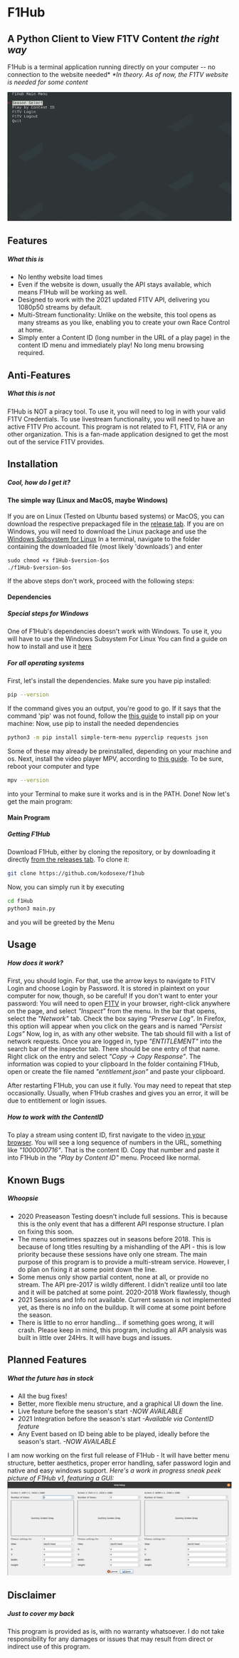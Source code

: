 # F1Hub
## A Python Client to View F1TV Content _the right way_



F1Hub is a terminal application running directly on your computer -- no connection to the website needed*
_*In theory. As of now, the F1TV website is needed for some content_

![F1Hub Main Menu](https://github.com/kodosexe/f1hubmisc/blob/main/f1Hub0-10.png?raw=true)


## Features
##### _What this is_

- No lenthy website load times
- Even if the website is down, usually the API stays available, which means F1Hub will be working as well.
- Designed to work with the 2021 updated F1TV API, delivering you 1080p50 streams by default.
- Multi-Stream functionality: Unlike on the website, this tool opens as many streams as you like, enabling you to create your own Race Control at home.
- Simply enter a Content ID (long number in the URL of a play page) in the content ID menu and immediately play! No long menu browsing required.

## Anti-Features
##### _What this is not_
F1Hub is NOT a piracy tool. To use it, you will need to log in with your valid F1TV Credentials. To use livestream functionality, you will need to have an active F1TV Pro account.
This program is not related to F1, F1TV, FIA or any other organization. This is a fan-made application designed to get the most out of the service F1TV provides.

## Installation
##### _Cool, how do I get it?_
#### The simple way (Linux and MacOS, maybe Windows)
If you are on Linux (Tested on Ubuntu based systems) or MacOS, you can download the respective prepackaged file in the [release tab](https://github.com/kodosexe/F1Hub/releases). If you are on Windows, you will need to download the Linux package and use the [Windows Subsystem for Linux](https://docs.microsoft.com/learn/modules/get-started-with-windows-subsystem-for-linux/)
In a terminal, navigate to the folder containing the downloaded file (most likely 'downloads') and enter
```
sudo chmod +x f1Hub-$version-$os
./f1Hub-$version-$os
```

If the above steps don't work, proceed with the following steps:
#### Dependencies
##### Special steps for Windows
One of F1Hub's dependencies doesn't work with Windows. To use it, you will have to use the Windows Subsystem For Linux
You can find a guide on how to install and use it [here](https://docs.microsoft.com/learn/modules/get-started-with-windows-subsystem-for-linux/)
##### For all operating systems
First, let's install the dependencies.
Make sure you have pip installed:
```sh
pip --version
```
If the command gives you an output, you're good to go. If it says that the command 'pip' was not found, follow the [this guide](https://pip.pypa.io/en/stable/installing/) to install pip on your machine:
Now, use pip to install the needed dependencies
```sh
python3 -m pip install simple-term-menu pyperclip requests json
```
Some of these may already be preinstalled, depending on your machine and os.
Next, install the video player MPV, according to [this guide](https://mpv.io/installation/). To be sure, reboot your computer and type
```sh
mpv --version
```
into your Terminal to make sure it works and is in the PATH.
Done! Now let's get the main program:
#### Main Program
##### _Getting F1Hub_
Download F1Hub, either by cloning the repository, or by downloading it directly [from the releases tab](https://github.com/kodosexe/F1Hub/releases). To clone it:
```sh
git clone https://github.com/kodosexe/f1hub
```
Now, you can simply run it by executing 
```sh
cd f1Hub
python3 main.py
```
and you will be greeted by the Menu

## Usage
##### _How does it work?_
First, you should login. For that, use the arrow keys to navigate to F1TV Login and choose Login by Password. It is stored in plaintext on your computer for now, though, so be careful!
If you don't want to enter your password:
You will need to open [F1TV](f1tv.formula1.com) in your browser, right-click anywhere on the page, and select _"Inspect"_ from the menu.
In the bar that opens, select the _"Network"_ tab. Check the box saying _"Preserve Log"_. In Firefox, this option will appear when you click on the gears and is named _"Persist Logs"_
Now, log in, as with any other website. The tab should fill with a list of network requests. Once you are logged in, type _"ENTITLEMENT"_ into the search bar of the inspector tab. There should be one entry of that name. Right click on the entry and select _"Copy -> Copy Response"_. The information was copied to your clipboard
In the folder containing F1Hub, open or create the file named _"entitlement.json"_ and paste your clipboard.

After restarting F1Hub, you can use it fully. You may need to repeat that step occasionally. Usually, when F1Hub crashes and gives you an error, it will be due to entitlement or login issues.

##### How to work with the ContentID
To play a stream using content ID, first navigate to the video [in your browser](f1tv.formula1.com). You will see a long sequence of numbers in the URL, something like _"1000000716"_. That is the content ID. Copy that number and paste it into F1Hub in the _"Play by Content ID"_ menu. Proceed like normal.
## Known Bugs
##### _Whoopsie_
 - 2020 Preaseason Testing doesn't include full sessions. This is because this is the only event that has a different API response structure. I plan on fixing this soon.
 - The menu sometimes spazzes out in seasons before 2018. This is because of long titles resulting by a mishandling of the API - this is low priority because these sessions have only one stream. The main purpose of this program is to provide a multi-stream service. However, I do plan on fixing it at some point down the line.
 - Some menus only show partial content, none at all, or provide no stream. The API pre-2017 is wildly different. I didn't realize until too late and it will be patched at some point. 2020-2018 Work flawlessly, though
 - 2021 Sessions and Info not available. Current season is not implemented yet, as there is no info on the buildup. It will come at some point before the season.
 - There is little to no error handling... if something goes wrong, it will crash. Please keep in mind, this program, including all API analysis was built in little over 24Hrs. It will have bugs and issues.

## Planned Features
##### _What the future has in stock_
- All the bug fixes!
- Better, more flexible menu structure, and a graphical UI down the line.
- Live feature before the season's start _-NOW AVAILABLE_
- 2021 Integration before the season's start _-Available via ContentID feature_
- Any Event based on ID being able to be played, ideally before the season's start. _-NOW AVAILABLE_

I am now working on the first full release of F1Hub - It will have better menu structure, better aesthetics, proper error handling, safer password login and native and easy windows support.
_Here's a work in progress sneak peek picture of F1Hub v1, featuring a GUI:_
![Sneak Peek picture of F1Hub with a Graphical User Interface](https://github.com/kodosexe/f1hubmisc/blob/main/f1HubGuiSneakPeek.png?raw=true)

## Disclaimer
##### _Just to cover my back_
This program is provided as is, with no warranty whatsoever. I do not take responsibility for any damages or issues that may result from direct or indirect use of this program.
